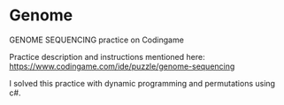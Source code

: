 # Genome
GENOME SEQUENCING practice on Codingame

Practice description and instructions mentioned here: https://www.codingame.com/ide/puzzle/genome-sequencing

I solved this practice with dynamic programming and permutations using c#.
